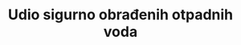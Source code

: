 ---
goal_meta_link_page: 8
indicator_name: Udio obrađenih otpadnih voda
goal_meta_link: 'http://unstats.un.org/sdgs/files/metadata-compilation/Metadata-Goal-6.pdf'
title: Udio sigurno obrađenih otpadnih voda
permalink: /6-3-1/
sdg_goal: 6
layout: indicator
indicator: 6.3.1
indicator_variable: null
graph: null
graph_type_description: null
graph_status_notes: unk
variable_description: null
variable_notes: null
un_designated_tier: '2'
un_custodial_agency: 'WHO,  UN  HABITAT,  UNSD  (Partnering  Agencies:  UNEP,  OECD,  Eurostat)'
target_id: '6.3'
has_metadata: true
rationale_interpretation: >-
  SDG je predložio ciljeve za smanjenje onečišćenja vode, što uključuje smanjuje otpuštanja opasnih kemikalija a povećava obradu i ponovnu upotrebu. Otpadne vode kućanstva uključuju fekalne otpadne materijale iz objekata na licu mjesta (kao što su pražnjenje i čišćenje septičkih jama, odvodnih kanala i jama) kao i postrojenja za obradu otpadnih voda prema ISIC definiciji 3700 za "kanalizaciju". Uključivanje na licu mjesta je kritično za javno zdravlje, okoliš i ravnotežu jer oko dvije trećine ljudi na globalnoj razini koriste objekte na licu mjesta.  Industrijska otpadna voda (koja uključuje izvore točkastih izvora poljoprivrednog otpada) reagira na smanjenje otpuštanja opasnih kemikalija. Difuzno poljoprivredno onečišćenje glavni je izvor onečišćenja vode, ali se ne može pratiti na izvoru, pa će njegov utjecaj na kakvoću okoliša pratiti pod 6.3.2.
target: >-
  Do 2030. poboljšati kvalitetu vode smanjenjem onečišćenja, uklanjanjem otpada i smanjivanjem otpuštanja opasnih kemikalija i materijala, prepolovljavanjem udjela netretirane otpadne vode i značajno povećavati recikliranje i sigurnu ponovnu upotrebu na glo
indicator_definition: >-
   Udio otpadnih voda proizvedenih u kućanstvu (kanalizacija i mulj), kao i gospodarskih djelatnosti (temeljenih na ISIC kategorijama) sigurno tretiranih odnosu na ukupnu otpadnu vodu koja nastaje u kućanstvima i gospodarskim djelatnostima. Iako definicija 
method_of_computation: >-
  The  wastewater  safely  treated  is  calculated  by  combining  the  percentage  of  household  (sewage  and  faecal  sludge)  wastewater  and  the  percentage  of  wastewater  from  hazardous  industries  treated.  Household  surveys  and  censuses  provide  information  on  use  of  types  of  basic  sanitation  facilities.  These  estimates  are  combined  with  safety  factors  for  on-site  disposal  and  for  transportation  to  designated  places  for  safe  disposal  or  treatment,  as  described  in  indicator  6.2.1.  The  information  generated  for  indicator  6.2.1  will  be  combined  with  safety  factors  describing  the  proportion  of  wastewater  from  hazardous  industries  which  is  safely  treated  before  disposal  or  reuse  to  produce  indicator  6.3.1.  Calculation  of  safety  factors  for  household  wastewater  (sewage  and  faecal  sludge)  treatment  will  be  coordinated  with  estimation  of  similar  safety  factors  for  safe  management  of  sanitation  required  for  indicator  6.2.1.  The  accompanying  Statistical  Note  describes  in  more  detail  how  'safety  factors'  for  wastewater  treatment,  disposal  and  reuse  will  be  generated  through  a  national  assessment  process,  and  combined  with  data  on  use  of  different  types  of  sanitation  facilities,  as  recorded  in  the  current  JMP  database.  Statistical  methods  for  measurement  of  the  wastewater  treatment  (called  "wastewater  to  sewerage"by  SEEA-Water)  align  with  the  SEEA  definitions  and  treatment  categories  (primary,  secondary,  tertiary).  Statistical  methods  for  the  treatment  of  industrial  wastewater  align  with  the  SEEA  definitions  and  treatment  categories  using  ISIC  classifications  and  treated  volumes  from  permits  data.
source_title: null
source_notes: null
published: true  
---